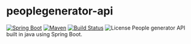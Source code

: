 # peoplegenerator-api
[![Spring Boot](https://img.shields.io/badge/Spring%20Boot-2.6.3-brightgreen)](https://spring.io/projects/spring-boot)
[![Maven](https://img.shields.io/badge/Maven-4.0.0-blue)](https://maven.apache.org/)
[![Build Status](https://img.shields.io/badge/Build-Passing-brightgreen)](https://github.com/user/repo/actions)
![License](https://img.shields.io/badge/License-GPL-blue)
People generator API built in java using Spring Boot.
